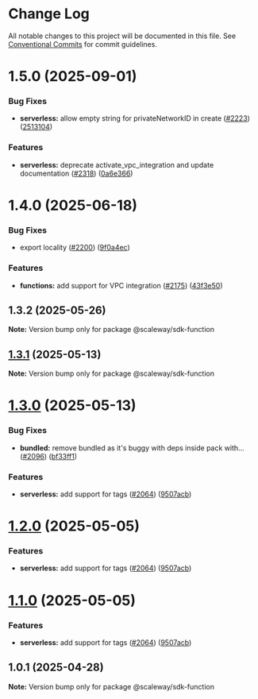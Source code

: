 # Change Log

All notable changes to this project will be documented in this file.
See [Conventional Commits](https://conventionalcommits.org) for commit guidelines.

# 1.5.0 (2025-09-01)

### Bug Fixes

- **serverless:** allow empty string for privateNetworkID in create ([#2223](https://github.com/scaleway/scaleway-sdk-js/issues/2223)) ([2513104](https://github.com/scaleway/scaleway-sdk-js/commit/2513104f91ac70978d75469c4205a3335839b97e))

### Features

- **serverless:** deprecate activate_vpc_integration and update documentation ([#2318](https://github.com/scaleway/scaleway-sdk-js/issues/2318)) ([0a6e366](https://github.com/scaleway/scaleway-sdk-js/commit/0a6e3666b9dc6755a05f00912b1c80648c2f6923))

# 1.4.0 (2025-06-18)

### Bug Fixes

- export locality ([#2200](https://github.com/scaleway/scaleway-sdk-js/issues/2200)) ([9f0a4ec](https://github.com/scaleway/scaleway-sdk-js/commit/9f0a4ec19e377cd90c5829604467c09a2088a38c))

### Features

- **functions:** add support for VPC integration ([#2175](https://github.com/scaleway/scaleway-sdk-js/issues/2175)) ([43f3e50](https://github.com/scaleway/scaleway-sdk-js/commit/43f3e50b4ac928972232d78fb70ddeff50192d0f))

## 1.3.2 (2025-05-26)

**Note:** Version bump only for package @scaleway/sdk-function

## [1.3.1](https://github.com/scaleway/scaleway-sdk-js/compare/@scaleway/sdk-function@1.3.0...@scaleway/sdk-function@1.3.1) (2025-05-13)

**Note:** Version bump only for package @scaleway/sdk-function

# [1.3.0](https://github.com/scaleway/scaleway-sdk-js/compare/@scaleway/sdk-function@1.0.1...@scaleway/sdk-function@1.3.0) (2025-05-13)

### Bug Fixes

- **bundled:** remove bundled as it's buggy with deps inside pack with… ([#2096](https://github.com/scaleway/scaleway-sdk-js/issues/2096)) ([bf33ff1](https://github.com/scaleway/scaleway-sdk-js/commit/bf33ff1f9cdd951add94817dac27239c86ef5437))

### Features

- **serverless:** add support for tags ([#2064](https://github.com/scaleway/scaleway-sdk-js/issues/2064)) ([9507acb](https://github.com/scaleway/scaleway-sdk-js/commit/9507acb1aa7d22b2abdda35bc056fa86330a37d4))

# [1.2.0](https://github.com/scaleway/scaleway-sdk-js/compare/@scaleway/sdk-function@1.0.1...@scaleway/sdk-function@1.2.0) (2025-05-05)

### Features

- **serverless:** add support for tags ([#2064](https://github.com/scaleway/scaleway-sdk-js/issues/2064)) ([9507acb](https://github.com/scaleway/scaleway-sdk-js/commit/9507acb1aa7d22b2abdda35bc056fa86330a37d4))

# [1.1.0](https://github.com/scaleway/scaleway-sdk-js/compare/@scaleway/sdk-function@1.0.1...@scaleway/sdk-function@1.1.0) (2025-05-05)

### Features

- **serverless:** add support for tags ([#2064](https://github.com/scaleway/scaleway-sdk-js/issues/2064)) ([9507acb](https://github.com/scaleway/scaleway-sdk-js/commit/9507acb1aa7d22b2abdda35bc056fa86330a37d4))

## 1.0.1 (2025-04-28)

**Note:** Version bump only for package @scaleway/sdk-function
